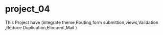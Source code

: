 # project_04
This Project have (integrate theme,Routing,form submittion,views,Validation ,Reduce Duplication,Eloquent,Mail )
